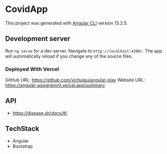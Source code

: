 # CovidApp

This project was generated with [Angular CLI](https://github.com/angular/angular-cli) version 13.2.5.

## Development server

Run `ng serve` for a dev server. Navigate to `http://localhost:4200/`. The app will automatically reload if you change any of the source files.

### Deployed With Vercel ###
GitHub URL: https://github.com/yichulau/angular-play
Website URL: https://angular-assignemnt.vercel.app/summary

## API ##
- https://disease.sh/docs/#/

## TechStack ##
- Angular
- Bootstrap

